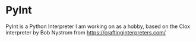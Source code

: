 # PyInt

PyInt is a Python Interpreter I am working on as a hobby, based on the Clox interpreter by Bob Nystrom from https://craftinginterpreters.com/
